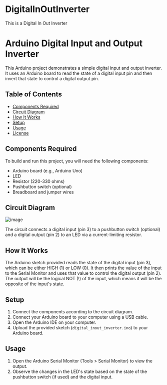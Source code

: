 # DigitalInOutInverter
This is a Digital In Out Inverter
# Arduino Digital Input and Output Inverter

This Arduino project demonstrates a simple digital input and output inverter. It uses an Arduino board to read the state of a digital input pin and then invert that state to control a digital output pin.

## Table of Contents

- [Components Required](#components-required)
- [Circuit Diagram](#circuit-diagram)
- [How It Works](#how-it-works)
- [Setup](#setup)
- [Usage](#usage)
- [License](#license)

## Components Required

To build and run this project, you will need the following components:

- Arduino board (e.g., Arduino Uno)
- LED
- Resistor (220-330 ohms)
- Pushbutton switch (optional)
- Breadboard and jumper wires

## Circuit Diagram
![image](https://github.com/RoggersAnguzu/DigitalInOutInverter/assets/141458053/00d097d2-f209-4841-af7f-f5e4c568f510)

The circuit connects a digital input (pin 3) to a pushbutton switch (optional) and a digital output (pin 2) to an LED via a current-limiting resistor.

## How It Works

The Arduino sketch provided reads the state of the digital input (pin 3), which can be either HIGH (1) or LOW (0). It then prints the value of the input to the Serial Monitor and uses that value to control the digital output (pin 2). The output will be the logical NOT (!) of the input, which means it will be the opposite of the input's state.

## Setup

1. Connect the components according to the circuit diagram.
2. Connect your Arduino board to your computer using a USB cable.
3. Open the Arduino IDE on your computer.
4. Upload the provided sketch (`digital_inout_inverter.ino`) to your Arduino board.

## Usage

1. Open the Arduino Serial Monitor (Tools > Serial Monitor) to view the output.
2. Observe the changes in the LED's state based on the state of the pushbutton switch (if used) and the digital input.

